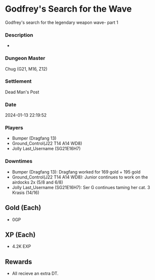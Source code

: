 # Godfrey's Search for the Wave
Godfrey's search for the legendary weapon wave- part 1
### Description
-
### Dungeon Master
Chug (G21, M16, Z12)
### Settlement
Dead Man's Post
### Date
2024-01-13 22:19:52
### Players
* Bumper (Dragfang 13)
* Ground_Control(J22 T14 A14 WD8)
* Jolly Last_Username (SG21E16H7)
### Downtimes
* Bumper (Dragfang 13): Dragfang worked for 169 gold + 195 gold
* Ground_Control(J22 T14 A14 WD8): Junior continues to work on the airdocks 2x (5/8 and 6/8)
* Jolly Last_Username (SG21E16H7): Ser G continues taming her cat. 3 Krasis (14/16)
## Gold (Each)
* 0GP
## XP (Each)
* 4.2K EXP
## Rewards
* All recieve an extra DT.